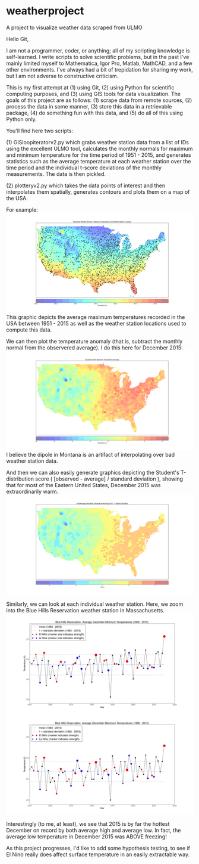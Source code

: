 # weatherproject
A project to visualize weather data scraped from ULMO

Hello Git,

I am not a programmer, coder, or anything; all of my scripting knowledge is self-learned. I write scripts to solve scientific problems, but in the past I've mainly limited myself to Mathematica, Igor Pro, Matlab, MathCAD, and a few other environments. I've always had a bit of trepidation for sharing my work, but I am not adverse to constructive criticism.  

This is my first attempt at (1) using Git, (2) using Python for scientific computing purposes, and (3) using GIS tools for data visualization.  The goals of this project are as follows:  (1) scrape data from remote sources, (2) process the data in some manner, (3) store this data in a retrievable package, (4) do something fun with this data, and (5) do all of this using Python only.

You'll find here two scripts: 

(1) GISloopiteratorv2.py which grabs weather station data from a list of IDs using the excellent ULMO tool, calculates the monthly normals for maximum and minimum temperature for the time period of 1951 - 2015, and generates statistics such as the average temperature at each weather station over the time period and the individual t-score deviations of the monthly measurements. The data is then pickled.

(2) plotteryv2.py which takes the data points of interest and then interpolates them spatially, generates contours and plots them on a map of the USA. 

For example:
![Average Maximum Temperatures in the USA - December](https://github.com/jklobas/weatherproject/blob/master/figure_1Avgs.png)
This graphic depicts the average maximum temperatures recorded in the USA between 1951 - 2015 as well as the weather station locations used to compute this data.

We can then plot the temperature anomaly (that is, subtract the monthly normal from the observered average). I do this here for December 2015:
![December 2015 Maximum Temperature Anomaly](https://github.com/jklobas/weatherproject/blob/master/figure_1anom.png)
I believe the dipole in Montana is an artifact of interpolating over bad weather station data.

And then we can also easily generate graphics depicting the Student's T-distribution score ( [observed - average] / standard deviation ), showing that for most of the Eastern United States, December 2015 was extraordinarily warm.
![December 2015 Maximum Temperature T-Scores](https://github.com/jklobas/weatherproject/blob/master/figure_1tstat.png)

Similarly, we can look at each individual weather station.  Here, we zoom into the Blue Hills Reservation weather station in Massachusetts.
![December Minimum Temperatures by Year, Blue Hills Reservation](https://github.com/jklobas/weatherproject/blob/master/mintemp.png)
![December Maximum Temperatures by Year, Blue Hills Reservation](https://github.com/jklobas/weatherproject/blob/master/maxtemp.png)

Interestingly (to me, at least), we see that 2015 is by far the hottest December on record by both average high and average low. In fact, the average low temperature in December 2015 was ABOVE freezing!

As this project progresses, I'd like to add some hypothesis testing, to see if El Nino really does affect surface temperature in an easily extractable way.  
